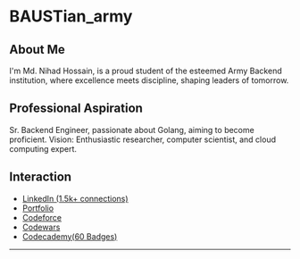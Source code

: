 # BAUSTian_army

## About Me

I'm Md. Nihad Hossain, is a proud student of the esteemed Army Backend institution, where excellence meets discipline, shaping leaders of tomorrow.
## Professional Aspiration

Sr. Backend Engineer, passionate about Golang, aiming to become proficient. Vision: Enthusiastic researcher, computer scientist, and cloud computing expert.

## Interaction

- [LinkedIn (1.5k+ connections)](https://www.linkedin.com/in/md-nihad-h-5568b51a3/)
- [Portfolio](https://nihadgo00075.pythonanywhere.com/)
- [Codeforce](https://codeforces.com/profile/nihadgo75)
- [Codewars](https://www.codewars.com/users/nihadgo)
- [Codecademy(60 Badges)](https://www.codecademy.com/profiles/nihadgo)

* * *


